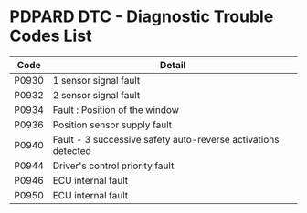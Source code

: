 # PDPARD DTC - Diagnostic Trouble Codes List

| Code | Detail |
| - | - |
| P0930 | 1 sensor signal fault |
| P0932 | 2 sensor signal fault |
| P0934 | Fault : Position of the window |
| P0936 | Position sensor supply fault |
| P0940 | Fault - 3 successive safety auto-reverse activations detected |
| P0944 | Driver's control priority fault |
| P0946 | ECU internal fault |
| P0950 | ECU internal fault |
